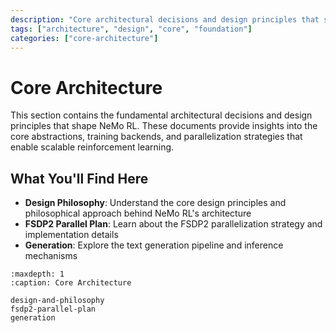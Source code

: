 ```yaml
---
description: "Core architectural decisions and design principles that shape NeMo RL."
tags: ["architecture", "design", "core", "foundation"]
categories: ["core-architecture"]
---
```


# Core Architecture

This section contains the fundamental architectural decisions and design principles that shape NeMo RL. These documents provide insights into the core abstractions, training backends, and parallelization strategies that enable scalable reinforcement learning.

## What You'll Find Here

- **Design Philosophy**: Understand the core design principles and philosophical approach behind NeMo RL's architecture
- **FSDP2 Parallel Plan**: Learn about the FSDP2 parallelization strategy and implementation details  
- **Generation**: Explore the text generation pipeline and inference mechanisms

```{toctree}
:maxdepth: 1
:caption: Core Architecture

design-and-philosophy
fsdp2-parallel-plan
generation
``` 